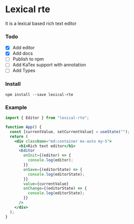 # Lexical rte

It is a lexical based rich text editor

### Todo

- [x] Add editor
- [x] Add docs
- [ ] Publish to npm
- [ ] Add KaTex support with annotation
- [ ] Add Types

### Install

`npm install --save lexical-rte`

### Example

```jsx
import { Editor } from "lexical-rte";

function App() {
  const [currentValue, setCurrentValue] = useState("");
  return (
    <div className="md:container mx-auto my-5">
      <h1>Rich text editor</h1>
      <Editor
        onInit={(editor) => {
          console.log(editor);
        }}
        onSave={(editorState) => {
          console.log(editorState);
        }}
        value={currentValue}
        onChange={(editorState) => {
          console.log(editorState);
        }}
      />
    </div>
  );
}
```
